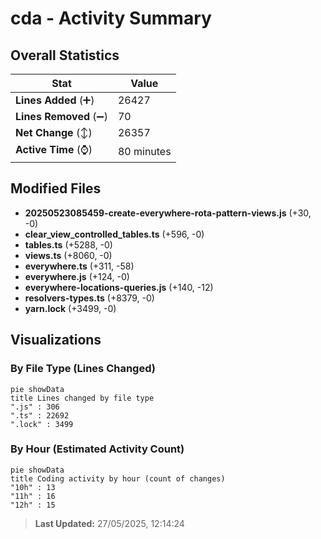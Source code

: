 # cda - Activity Summary 

## Overall Statistics

| Stat                   | Value                                                             |
| ---------------------- | ----------------------------------------------------------------- |
| **Lines Added** (➕)   | 26427                                          |
| **Lines Removed** (➖) | 70                                        |
| **Net Change** (↕)    | 26357                |
| **Active Time** (⌚)   | 80 minutes |


## Modified Files
- **20250523085459-create-everywhere-rota-pattern-views.js** (+30, -0)
- **clear_view_controlled_tables.ts** (+596, -0)
- **tables.ts** (+5288, -0)
- **views.ts** (+8060, -0)
- **everywhere.ts** (+311, -58)
- **everywhere.js** (+124, -0)
- **everywhere-locations-queries.js** (+140, -12)
- **resolvers-types.ts** (+8379, -0)
- **yarn.lock** (+3499, -0)

## Visualizations

### By File Type (Lines Changed)

```mermaid
pie showData
title Lines changed by file type
".js" : 306
".ts" : 22692
".lock" : 3499
```

### By Hour (Estimated Activity Count)

```mermaid
pie showData
title Coding activity by hour (count of changes)
"10h" : 13
"11h" : 16
"12h" : 15
```


> **Last Updated:** 27/05/2025, 12:14:24